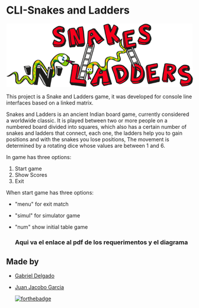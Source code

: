 # CLI-Snakes and Ladders

![LOGO](resources/logo.png?raw=true)



This project is a Snake and Ladders game, it was developed for console line interfaces based on a linked matrix.

Snakes and Ladders is an ancient Indian board game, currently considered a worldwide classic. It is played between two or more people on a numbered board divided into squares, which also has a certain number of snakes and ladders that connect, each one, the ladders help you to gain positions and with the snakes you lose positions, The movement is determined by a rotating dice whose values are between 1 and 6.

In game has three options:
1. Start game 
2. Show Scores 
3. Exit

When start game has three options:
- "menu" for exit match
- "simul" for simulator game 
- "num" show initial table game
  

  ### Aqui va el enlace al pdf de los requerimentos y el diagrama

## Made by
+ [Gabriel Delgado](https://github.com/G-Delgado "Gabriel Delgado")
+ [Juan Jacobo Garcia](https://github.com/Jacobo0312 "Juan Jacobo Garcia")

  [![forthebadge](https://forthebadge.com/images/badges/made-with-java.svg)](https://forthebadge.com)
